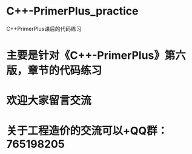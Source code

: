 # C++-PrimerPlus_practice
C++PrimerPlus课后的代码练习
# 主要是针对《C++-PrimerPlus》第六版，章节的代码练习
# 欢迎大家留言交流

# 关于工程造价的交流可以+QQ群：765198205
